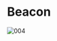 # Beacon


![004](https://user-images.githubusercontent.com/112924213/197377657-9572d94e-75bf-410a-a72e-5e44c4c394fd.jpg)

